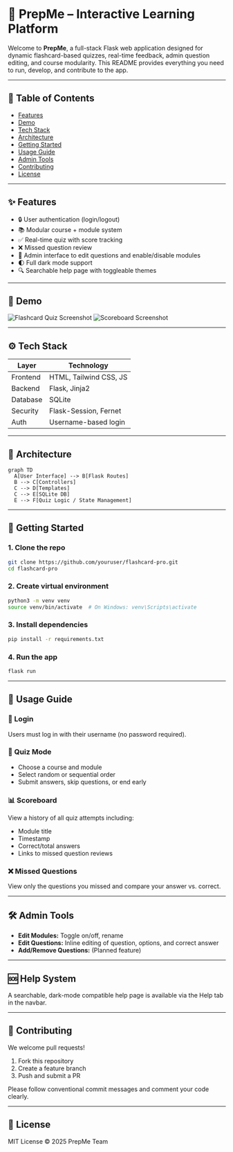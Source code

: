 # 📘 PrepMe – Interactive Learning Platform

Welcome to **PrepMe**, a full-stack Flask web application designed for dynamic flashcard-based quizzes, real-time feedback, admin question editing, and course modularity. This README provides everything you need to run, develop, and contribute to the app.

---

## 🧭 Table of Contents


* [Features](#-features)
* [Demo](#-demo)
* [Tech Stack](#-tech-stack)
* [Architecture](#-architecture)
* [Getting Started](#-getting-started)
* [Usage Guide](#-usage-guide)
* [Admin Tools](#-admin-tools)
* [Contributing](#-contributing)
* [License](#-license)

---

## ✨ Features

* 🔒 User authentication (login/logout)
* 📚 Modular course + module system
* ✅ Real-time quiz with score tracking
* ❌ Missed question review
* 🔄 Admin interface to edit questions and enable/disable modules
* 🌓 Full dark mode support
* 🔍 Searchable help page with toggleable themes

---

## 📸 Demo

![Flashcard Quiz Screenshot](docs/screenshot-quiz.png)
![Scoreboard Screenshot](docs/screenshot-scoreboard.png)

---

## ⚙️ Tech Stack

| Layer    | Technology             |
| -------- | ---------------------- |
| Frontend | HTML, Tailwind CSS, JS |
| Backend  | Flask, Jinja2          |
| Database | SQLite                 |
| Security | Flask-Session, Fernet  |
| Auth     | Username-based login   |

---

## 🧱 Architecture

```mermaid
graph TD
  A[User Interface] --> B[Flask Routes]
  B --> C[Controllers]
  C --> D[Templates]
  C --> E[SQLite DB]
  E --> F[Quiz Logic / State Management]
```

---

## 🚀 Getting Started

### 1. Clone the repo

```bash
git clone https://github.com/youruser/flashcard-pro.git
cd flashcard-pro
```

### 2. Create virtual environment

```bash
python3 -m venv venv
source venv/bin/activate  # On Windows: venv\Scripts\activate
```

### 3. Install dependencies

```bash
pip install -r requirements.txt
```

### 4. Run the app

```bash
flask run
```

---

## 📘 Usage Guide

### 🔐 Login

Users must log in with their username (no password required).

### 🧪 Quiz Mode

* Choose a course and module
* Select random or sequential order
* Submit answers, skip questions, or end early

### 📊 Scoreboard

View a history of all quiz attempts including:

* Module title
* Timestamp
* Correct/total answers
* Links to missed question reviews

### ❌ Missed Questions

View only the questions you missed and compare your answer vs. correct.

---

## 🛠️ Admin Tools

* **Edit Modules:** Toggle on/off, rename
* **Edit Questions:** Inline editing of question, options, and correct answer
* **Add/Remove Questions:** (Planned feature)

---

## 🆘 Help System

A searchable, dark-mode compatible help page is available via the Help tab in the navbar.

---

## 🙌 Contributing

We welcome pull requests!

1. Fork this repository
2. Create a feature branch
3. Push and submit a PR

Please follow conventional commit messages and comment your code clearly.

---

## 🪪 License

MIT License © 2025 PrepMe Team
